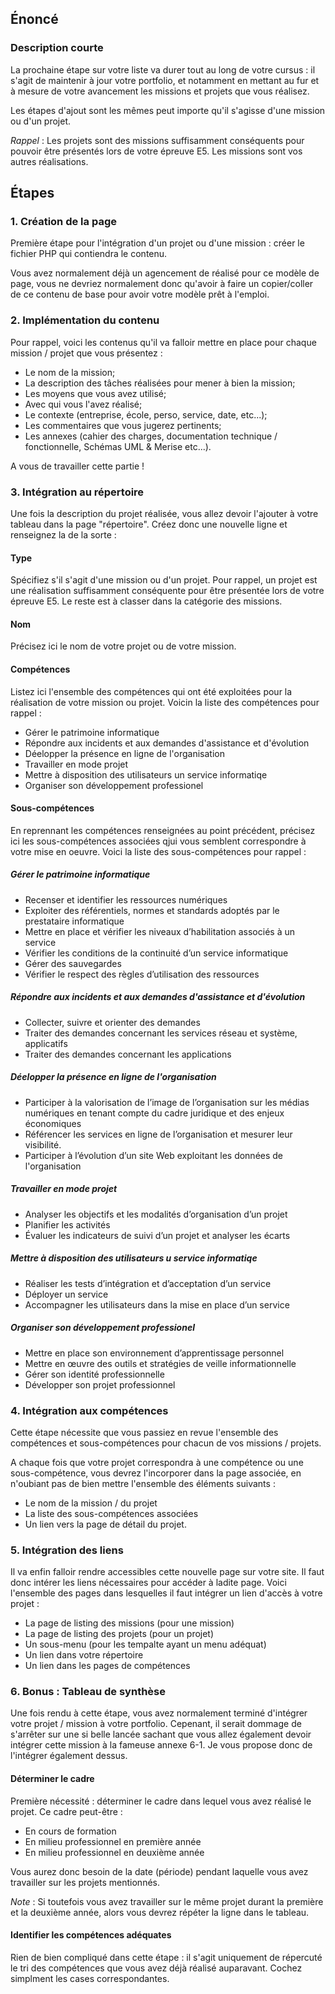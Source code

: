 ## Énoncé

### Description courte

La prochaine étape sur votre liste va durer tout au long de votre cursus : il s'agit de maintenir à jour votre portfolio, et notamment en mettant au fur et à mesure de votre avancement les missions et projets que vous réalisez.

Les étapes d'ajout sont les mêmes peut importe qu'il s'agisse d'une mission ou d'un projet.

_Rappel_ : Les projets sont des missions suffisamment conséquents pour pouvoir être présentés lors de votre épreuve E5. Les missions sont vos autres réalisations.

## Étapes

### 1. Création de la page

Première étape pour l'intégration d'un projet ou d'une mission : créer le fichier PHP qui contiendra le contenu.

Vous avez normalement déjà un agencement de réalisé pour ce modèle de page, vous ne devriez normalement donc qu'avoir à faire un copier/coller de ce contenu de base pour avoir votre modèle prêt à l'emploi.

### 2. Implémentation du contenu

Pour rappel, voici les contenus qu'il va falloir mettre en place pour chaque mission / projet que vous présentez :

- Le nom de la mission; 
- La description des tâches réalisées pour mener à bien la mission;
- Les moyens que vous avez utilisé;
- Avec qui vous l'avez réalisé;
- Le contexte (entreprise, école, perso, service, date, etc...);
- Les commentaires que vous jugerez pertinents;
- Les annexes (cahier des charges, documentation technique / fonctionnelle, Schémas UML & Merise etc...).

A vous de travailler cette partie !

### 3. Intégration au répertoire

Une fois la description du projet réalisée, vous allez devoir l'ajouter à votre tableau dans la page "répertoire". Créez donc une nouvelle ligne et renseignez la de la sorte : 

#### Type

Spécifiez s'il s'agit d'une mission ou d'un projet. Pour rappel, un projet est une réalisation suffisamment conséquente pour être présentée lors de votre épreuve E5. Le reste est à classer dans la catégorie des missions.

#### Nom

Précisez ici le nom de votre projet ou de votre mission.

#### Compétences

Listez ici l'ensemble des compétences qui ont été exploitées pour la réalisation de votre mission ou projet. Voicin la liste des compétences pour rappel : 

- Gérer le patrimoine informatique
- Répondre aux incidents et aux demandes d'assistance et d'évolution
- Déelopper la présence en ligne de l'organisation
- Travailler en mode projet
- Mettre à disposition des utilisateurs un service informatiqe
- Organiser son développement professionel

#### Sous-compétences

En reprennant les compétences renseignées au point précédent, précisez ici les sous-compétences associées qjui vous semblent correspondre à votre mise en oeuvre. Voici la liste des sous-compétences pour rappel :

##### Gérer le patrimoine informatique

- Recenser et identifier les ressources numériques
- Exploiter des référentiels, normes et standards adoptés par le prestataire informatique
- Mettre en place et vérifier les niveaux d’habilitation associés à un service
- Vérifier les conditions de la continuité d’un service informatique
- Gérer des sauvegardes
- Vérifier le respect des règles d’utilisation des ressources 

##### Répondre aux incidents et aux demandes d'assistance et d'évolution

- Collecter, suivre et orienter des demandes
- Traiter des demandes concernant les services réseau et système, applicatifs
- Traiter des demandes concernant les applications

##### Déelopper la présence en ligne de l'organisation

- Participer à la valorisation de l’image de l’organisation sur les médias numériques en tenant compte du cadre juridique et des enjeux économiques
- Référencer les services en ligne de l’organisation et mesurer leur visibilité.
- Participer à l’évolution d’un site Web exploitant les données de l'organisation

##### Travailler en mode projet

- Analyser les objectifs et les modalités d’organisation d’un projet
- Planifier les activités
- Évaluer les indicateurs de suivi d’un projet et analyser les écarts

##### Mettre à disposition des utilisateurs u service informatiqe

- Réaliser les tests d’intégration et d’acceptation d’un service
- Déployer un service
- Accompagner les utilisateurs dans la mise en place d’un service

##### Organiser son développement professionel

- Mettre en place son environnement d’apprentissage personnel
- Mettre en œuvre des outils et stratégies de veille informationnelle
- Gérer son identité professionnelle
- Développer son projet professionnel





### 4. Intégration aux compétences

Cette étape nécessite que vous passiez en revue l'ensemble des compétences et sous-compétences pour chacun de vos missions / projets.

A chaque fois que votre projet correspondra à une compétence ou une sous-compétence, vous devrez l'incorporer dans la page associée, en n'oubiant pas de bien mettre l'ensemble des éléments suivants : 

- Le nom de la mission / du projet
- La liste des sous-compétences associées
- Un lien vers la page de détail du projet.

### 5. Intégration des liens

Il va enfin falloir rendre accessibles cette nouvelle page sur votre site. Il faut donc intérer les liens nécessaires pour accéder à ladite page. Voici l'ensemble des pages dans lesquelles il faut intégrer un lien d'accès à votre projet :

- La page de listing des missions (pour une mission)
- La page de listing des projets (pour un projet)
- Un sous-menu (pour les tempalte ayant un menu adéquat)
- Un lien dans votre répertoire
- Un lien dans les pages de compétences

### 6. Bonus : Tableau de synthèse

Une fois rendu à cette étape, vous avez normalement terminé d'intégrer votre projet / mission à votre portfolio. Cepenant, il serait dommage de s'arrêter sur une si belle lancée sachant que vous allez également devoir intégrer cette mission à la fameuse annexe 6-1. Je vous propose donc de l'intégrer également dessus.

#### Déterminer le cadre

Première nécessité : déterminer le cadre dans lequel vous avez réalisé le projet. Ce cadre peut-être : 
- En cours de formation
- En milieu professionnel en première année
- En milieu professionnel en deuxième année

Vous aurez donc besoin de la date (période) pendant laquelle vous avez travailler sur les projets mentionnés.

_Note_ : Si toutefois vous avez travailler sur le même projet durant la première et la deuxième année, alors vous devrez répéter la ligne dans le tableau.

#### Identifier les compétences adéquates

Rien de bien compliqué dans cette étape : il s'agit uniquement de répercuté le tri des compétences que vous avez déjà réalisé auparavant. Cochez simplment les cases correspondantes.
